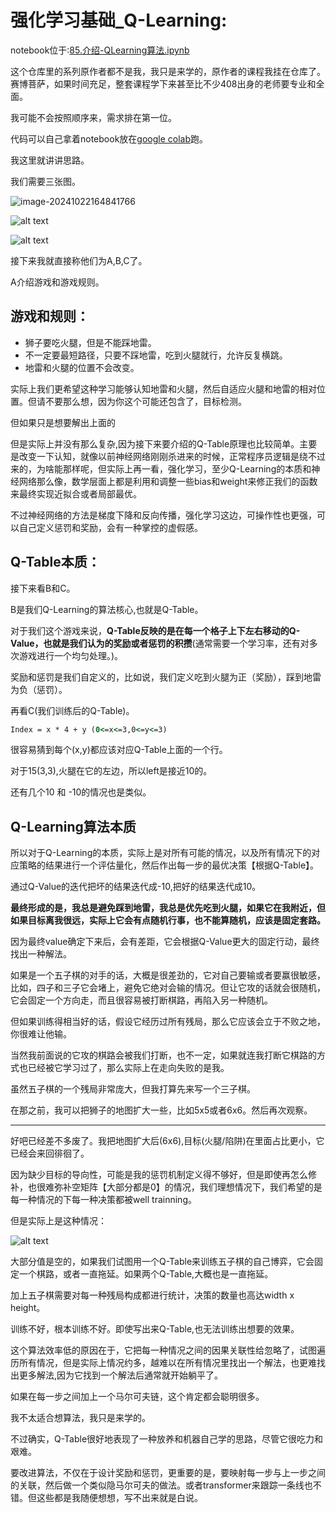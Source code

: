# 强化学习基础_Q-Learning:

notebook位于:[85.介绍-QLearning算法.ipynb](https://github.com/MrXnneHang/AI-By-Doing/blob/master/%E5%BC%BA%E5%8C%96%E5%AD%A6%E4%B9%A0%E5%9F%BA%E7%A1%80/85.%E4%BB%8B%E7%BB%8D-QLearning%E7%AE%97%E6%B3%95.ipynb)<br>

这个仓库里的系列原作者都不是我，我只是来学的，原作者的课程我挂在仓库了。赛博菩萨，如果时间充足，整套课程学下来甚至比不少408出身的老师要专业和全面。<br>

我可能不会按照顺序来，需求排在第一位。<br>

代码可以自己拿着notebook放在[google colab](https://colab.research.google.com/drive/1qPHiK0tJRodIpEoQZvfwFRqUpjQqLHG2)跑。<br>

我这里就讲讲思路。<br>

我们需要三张图。<br>

![image-20241022164841766](https://fastly.jsdelivr.net/gh/MrXnneHang/blog_img/BlogHosting/img/24/10/image-20241022164841766.png)


![alt text](https://fastly.jsdelivr.net/gh/MrXnneHang/blog_img/BlogHosting/img/24/10/image-2.png)

![alt text](https://fastly.jsdelivr.net/gh/MrXnneHang/blog_img/BlogHosting/img/24/10/image-4.png)

接下来我就直接称他们为A,B,C了。<br>

A介绍游戏和游戏规则。<br>

## 游戏和规则：<br>

* 狮子要吃火腿，但是不能踩地雷。<br>
* 不一定要最短路径，只要不踩地雷，吃到火腿就行，允许反复横跳。<br>
* 地雷和火腿的位置不会改变。<br>

实际上我们更希望这种学习能够认知地雷和火腿，然后自适应火腿和地雷的相对位置。但请不要那么想，因为你这个可能还包含了，目标检测。<br>

但如果只是想要解出上面的

但是实际上并没有那么复杂,因为接下来要介绍的Q-Table原理也比较简单。主要是改变一下认知，就像以前神经网络刚刚杀进来的时候，正常程序员逻辑是绕不过来的，为啥能那样呢，但实际上再一看，强化学习，至少Q-Learning的本质和神经网络那么像，数学层面上都是利用和调整一些bias和weight来修正我们的函数来最终实现近拟合或者局部最优。<br>

不过神经网络的方法是梯度下降和反向传播，强化学习这边，可操作性也更强，可以自己定义惩罚和奖励，会有一种掌控的虚假感。<br>

## Q-Table本质：

接下来看B和C。<br>

B是我们Q-Learning的算法核心,也就是Q-Table。<br>

对于我们这个游戏来说，**Q-Table反映的是在每一个格子上下左右移动的Q-Value，也就是我们认为的奖励或者惩罚的积攒**(通常需要一个学习率，还有对多次游戏进行一个均匀处理。)。<br>

奖励和惩罚是我们自定义的，比如说，我们定义吃到火腿为正（奖励），踩到地雷为负（惩罚）。

再看C(我们训练后的Q-Table)。<br>

```cmd
Index = x * 4 + y (0<=x<=3,0<=y<=3)
```
很容易猜到每个(x,y)都应该对应Q-Table上面的一个行。<br>

对于15(3,3),火腿在它的左边，所以left是接近10的。<br>

还有几个10 和 -10的情况也是类似。<br>

## Q-Learning算法本质

所以对于Q-Learning的本质，实际上是对所有可能的情况，以及所有情况下的对应策略的结果进行一个评估量化，然后作出每一步的最优决策【根据Q-Table】。<br>

通过Q-Value的迭代把坏的结果迭代成-10,把好的结果迭代成10。<br>

**最终形成的是，我总是避免踩到地雷，我总是优先吃到火腿，如果它在我附近，但如果目标离我很远，实际上它会有点随机行事，也不能算随机，应该是固定套路。**<br>

因为最终value确定下来后，会有差距，它会根据Q-Value更大的固定行动，最终找出一种解法。<br>

如果是一个五子棋的对手的话，大概是很差劲的，它对自己要输或者要赢很敏感，比如，四子和三子它会堵上，避免它绝对会输的情况。但让它攻的话就会很随机，它会固定一个方向走，而且很容易被打断棋路，再陷入另一种随机。<br>

但如果训练得相当好的话，假设它经历过所有残局，那么它应该会立于不败之地，你很难让他输。<br>

当然我前面说的它攻的棋路会被我们打断，也不一定，如果就连我打断它棋路的方式也已经被它学习过了，那么实际上在走向失败的是我。<br>

虽然五子棋的一个残局非常庞大，但我打算先来写一个三子棋。<br>

在那之前，我可以把狮子的地图扩大一些，比如5x5或者6x6。然后再次观察。<br>



---



好吧已经差不多废了。我把地图扩大后(6x6),目标(火腿/陷阱)在里面占比更小，它已经会来回徘徊了。<br>

因为缺少目标的导向性，可能是我的惩罚机制定义得不够好，但是即使再怎么修补，也很难弥补空矩阵【大部分都是0】的情况，我们理想情况下，我们希望的是每一种情况的下每一种决策都被well trainning。<br>

但是实际上是这种情况：<br>

![alt text](https://fastly.jsdelivr.net/gh/MrXnneHang/blog_img/BlogHosting/img/24/10/image-5.png)

大部分值是空的，如果我们试图用一个Q-Table来训练五子棋的自己博弈，它会固定一个棋路，或者一直拖延。如果两个Q-Table,大概也是一直拖延。<br>

加上五子棋需要对每一种残局构成都进行统计，决策的数量也高达width x height。<br>

训练不好，根本训练不好。即使写出来Q-Table,也无法训练出想要的效果。<br>

这个算法效率低的原因在于，它把每一种情况之间的因果关联性给忽略了，试图遍历所有情况，但是实际上情况约多，越难以在所有情况里找出一个解法，也更难找出更多解法,因为它找到一个解法后通常就开始躺平了。<br>

如果在每一步之间加上一个马尔可夫链，这个肯定都会聪明很多。<br>

我不太适合想算法，我只是来学的。<br>

不过确实，Q-Table很好地表现了一种放养和机器自己学的思路，尽管它很吃力和艰难。<br>

要改进算法，不仅在于设计奖励和惩罚，更重要的是，要映射每一步与上一步之间的关联，然后做一个类似隐马尔可夫的做法。或者transformer来跟踪一条线也不错。但这些都是我随便想想，写不出来就是白说。<br>

